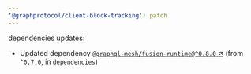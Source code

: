 ```yaml
---
'@graphprotocol/client-block-tracking': patch
---
```

dependencies updates:
  - Updated dependency [`@graphql-mesh/fusion-runtime@^0.8.0` ↗︎](https://www.npmjs.com/package/@graphql-mesh/fusion-runtime/v/0.8.0) (from `^0.7.0`, in `dependencies`)
